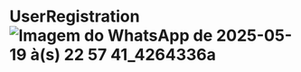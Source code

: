 # UserRegistration![Imagem do WhatsApp de 2025-05-19 à(s) 22 57 41_4264336a](https://github.com/user-attachments/assets/598e6ca2-c550-40c1-ab83-1103f561dd46)
